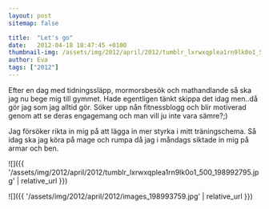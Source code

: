 ```yaml
---
layout: post
sitemap: false

title:  "Let's go"
date:   2012-04-18 18:47:45 +0100
thumbnail-img: /assets/img/2012/april/2012/tumblr_lxrwxqplea1rn9lk0o1_500_198992795.jpg
author: Eva
tags: ["2012"]
---
```


Efter en dag med tidningssläpp, mormorsbesök och mathandlande så ska jag nu bege mig till gymmet. Hade egentligen tänkt skippa det idag men..då gör jag som jag alltid gör. Söker upp nån fitnessblogg och blir motiverad genom att se deras engagemang och man vill ju inte vara sämre?;)

Jag försöker rikta in mig på att lägga in mer styrka i mitt träningschema. Så idag ska jag köra på mage och rumpa då jag i måndags siktade in mig på armar och ben.

![]({{ '/assets/img/2012/april/2012/tumblr_lxrwxqplea1rn9lk0o1_500_198992795.jpg'  | relative_url }})

![]({{ '/assets/img/2012/april/2012/images_198993759.jpg'  | relative_url }})

